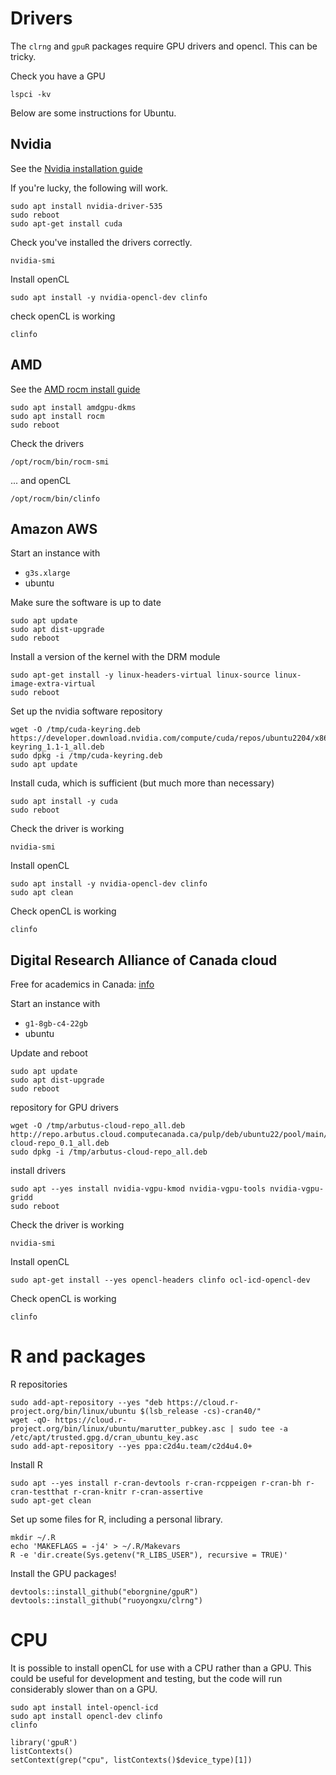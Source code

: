 
# Drivers

The `clrng` and `gpuR` packages require GPU drivers and opencl.  This can be tricky.  


Check you have a GPU

```
lspci -kv
```

Below are some instructions for Ubuntu.


## Nvidia

See the [Nvidia installation guide](https://docs.nvidia.com/cuda/cuda-installation-guide-linux/index.html#network-repo-installation-for-ubuntu)


If you're lucky, the following will work.


```
sudo apt install nvidia-driver-535
sudo reboot
sudo apt-get install cuda
```

Check you've installed the drivers correctly.

```
nvidia-smi
```

Install openCL

```
sudo apt install -y nvidia-opencl-dev clinfo
```

check openCL is working

```
clinfo
```


## AMD

See the 
[AMD rocm install guide](https://rocm.docs.amd.com/projects/install-on-linux/en/latest/tutorial/quick-start.html)


```
sudo apt install amdgpu-dkms
sudo apt install rocm
sudo reboot
```

Check the drivers

```
/opt/rocm/bin/rocm-smi
```

... and openCL

```
/opt/rocm/bin/clinfo
```


## Amazon AWS

Start an instance with

- `g3s.xlarge`
- ubuntu

Make sure the software is up to date

```
sudo apt update
sudo apt dist-upgrade
sudo reboot
```

Install a version of the kernel with the DRM module

```
sudo apt-get install -y linux-headers-virtual linux-source linux-image-extra-virtual
sudo reboot
```

Set up the nvidia software repository
```
wget -O /tmp/cuda-keyring.deb https://developer.download.nvidia.com/compute/cuda/repos/ubuntu2204/x86_64/cuda-keyring_1.1-1_all.deb
sudo dpkg -i /tmp/cuda-keyring.deb
sudo apt update
```

Install cuda, which is sufficient (but much more than necessary)

```
sudo apt install -y cuda
sudo reboot
```

Check the driver is working

```
nvidia-smi
```

Install openCL

```
sudo apt install -y nvidia-opencl-dev clinfo
sudo apt clean
```

Check openCL is working

```
clinfo
```

## Digital Research Alliance of Canada cloud

Free for academics in Canada: [info](https://docs.alliancecan.ca/wiki/Cloud)

Start an instance with

- `g1-8gb-c4-22gb`
-  ubuntu


Update and reboot

```
sudo apt update
sudo apt dist-upgrade
sudo reboot
```

repository for GPU drivers

```
wget -O /tmp/arbutus-cloud-repo_all.deb http://repo.arbutus.cloud.computecanada.ca/pulp/deb/ubuntu22/pool/main/arbutus-cloud-repo_0.1_all.deb
sudo dpkg -i /tmp/arbutus-cloud-repo_all.deb 
```

install drivers

```
sudo apt --yes install nvidia-vgpu-kmod nvidia-vgpu-tools nvidia-vgpu-gridd
sudo reboot
```

Check the driver is working

```
nvidia-smi
```

Install openCL

```
sudo apt-get install --yes opencl-headers clinfo ocl-icd-opencl-dev 
```

Check openCL is working

```
clinfo
```



# R and packages


R repositories

```
sudo add-apt-repository --yes "deb https://cloud.r-project.org/bin/linux/ubuntu $(lsb_release -cs)-cran40/"
wget -qO- https://cloud.r-project.org/bin/linux/ubuntu/marutter_pubkey.asc | sudo tee -a /etc/apt/trusted.gpg.d/cran_ubuntu_key.asc
sudo add-apt-repository --yes ppa:c2d4u.team/c2d4u4.0+
```

Install R

```
sudo apt --yes install r-cran-devtools r-cran-rcppeigen r-cran-bh r-cran-testthat r-cran-knitr r-cran-assertive
sudo apt-get clean
```

Set up some files for R, including a personal library.  

```
mkdir ~/.R 
echo 'MAKEFLAGS = -j4' > ~/.R/Makevars
R -e 'dir.create(Sys.getenv("R_LIBS_USER"), recursive = TRUE)'
```

Install the GPU packages!

```
devtools::install_github("eborgnine/gpuR")
devtools::install_github("ruoyongxu/clrng")
 ```

# CPU

It is possible to install openCL for use with a CPU rather than a GPU.  This could be useful for development and testing, but the code will run considerably slower than on a GPU.


```
sudo apt install intel-opencl-icd
sudo apt install opencl-dev clinfo
clinfo
```

```
library('gpuR')
listContexts()
setContext(grep("cpu", listContexts()$device_type)[1])
```
